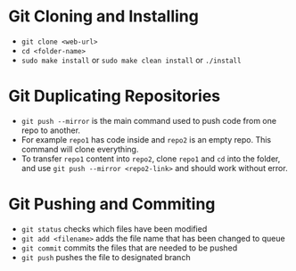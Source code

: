 # Git Cloning and Installing
- `git clone <web-url>`
- `cd <folder-name>`
- `sudo make install` or `sudo make clean install` or `./install`

# Git Duplicating Repositories
- `git push --mirror` is the main command used to push code from one repo to another.
- For example `repo1` has code inside and `repo2` is an empty repo. This command will clone everything.
- To transfer `repo1` content into `repo2`, clone `repo1` and `cd` into the folder, and use `git push --mirror <repo2-link>` and should work without error.

# Git Pushing and Commiting
- `git status` checks which files have been modified
- `git add <filename>` adds the file name that has been changed to queue
- `git commit` commits the files that are needed to be pushed
- `git push` pushes the file to designated branch
